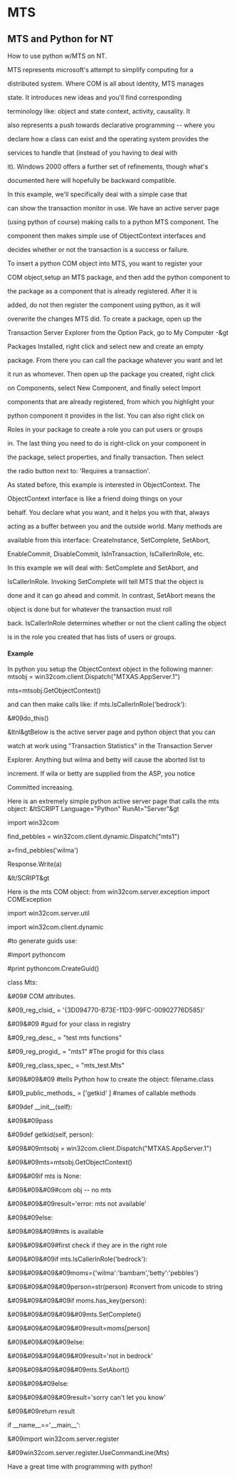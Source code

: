 # MTS

## MTS and Python for NT


How to use python w/MTS on NT\.

MTS represents microsoft's attempt to simplify computing for a 

distributed system\. Where COM is all about identity, MTS manages 

state\.  It introduces new ideas and you'll find corresponding 

terminology like: object and state context, activity, causality\. It 

also represents a push towards declarative programming -- where you 

declare how a class can exist and the operating system provides the 

services to handle that \(instead of you having to deal with 

it\)\. Windows 2000 offers a further set of refinements, though what's 

documented here will hopefully be backward compatible\.

In this example, we'll specifically deal with a simple case that 

can show the transaction monitor in use\. We have an active server page 

\(using python of course\) making calls to a python MTS component\. The 

component then makes simple use of ObjectContext interfaces and 

decides whether or not the transaction is a success or failure\.

To insert a python COM object into MTS, you want to register your 

COM object,setup an MTS package, and then add the python component to 

the package as a component that is already registered\. After it is 

added, do not then register the component using python, as it will 

overwrite the changes MTS did\. To create a package, open up the 

Transaction Server Explorer from the Option Pack, go to My Computer -&gt 

Packages Installed, right click and select new and create an empty 

package\. From there you can call the package whatever you want and let 

it run as whomever\. Then open up the package you created, right click 

on Components, select New Component, and finally select Import 

components that are already registered, from which you highlight your 

python component it provides in the list\. You can also right click on 

Roles in your package to create a role you can put users or groups 

in\. The last thing you need to do is right-click on your component in 

the package, select properties, and finally transaction\. Then select 

the radio button next to: 'Requires a transaction'\.

As stated before, this example is interested in ObjectContext\. The 

ObjectContext interface is like a friend doing things on your 

behalf\. You declare what you want, and it helps you with that, always 

acting as a buffer between you and the outside world\. Many methods are 

available from this interface: CreateInstance, SetComplete, SetAbort, 

EnableCommit, DisableCommit, IsInTransaction, IsCallerInRole, etc\.

In this example we will deal with: SetComplete and SetAbort, and 

IsCallerInRole\. Invoking SetComplete will tell MTS that the object is 

done and it can go ahead and commit\. In contrast, SetAbort means the 

object is done but for whatever the transaction must roll 

back\. IsCallerInRole determines whether or not the client calling the object 

is in the role you created that has lists of users or groups\.

#### Example
In python you setup the ObjectContext object in the following manner:
mtsobj = win32com\.client\.Dispatch\("MTXAS\.AppServer\.1"\)

mts=mtsobj\.GetObjectContext\(\)

and can then make calls like:
if mts\.IsCallerInRole\('bedrock'\):

&\#09do\_this\(\)



&ltnl&gtBelow is the active server page and python object that you can

watch at work using "Transaction Statistics" in the Transaction Server

Explorer\. Anything but wilma and betty will cause the aborted list to

increment\. If wila or betty are supplied from the ASP, you notice

Committed increasing\.

Here is an extremely simple python active server page that calls the mts object:
&ltSCRIPT Language="Python" RunAt="Server"&gt



import win32com

find\_pebbles = win32com\.client\.dynamic\.Dispatch\("mts1"\)



a=find\_pebbles\('wilma'\)

Response\.Write\(a\)



&lt/SCRIPT&gt

Here is the mts COM object:
from win32com\.server\.exception import COMException

import win32com\.server\.util

import win32com\.client\.dynamic



\#to generate guids use:

\#import pythoncom

\#print pythoncom\.CreateGuid\(\)



class Mts:

&\#09\# COM attributes\.

&\#09\_reg\_clsid\_ = '\{3D094770-B73E-11D3-99FC-00902776D585\}'

&\#09&\#09       \#guid for your class in registry

&\#09\_reg\_desc\_ = "test mts functions"

&\#09\_reg\_progid\_ = "mts1" \#The progid for this class

&\#09\_reg\_class\_spec\_ = "mts\_test\.Mts"

&\#09&\#09&\#09   \#tells Python how to create the object: filename\.class

&\#09\_public\_methods\_ = \['getkid' \]  \#names of callable methods



&\#09def \_\_init\_\_\(self\):

&\#09&\#09pass



&\#09def getkid\(self, person\):



&\#09&\#09mtsobj = win32com\.client\.Dispatch\("MTXAS\.AppServer\.1"\)

&\#09&\#09mts=mtsobj\.GetObjectContext\(\)



&\#09&\#09if mts is None:

&\#09&\#09&\#09\#com obj -- no mts

&\#09&\#09&\#09result='error: mts not available'

&\#09&\#09else:

&\#09&\#09&\#09\#mts is available

&\#09&\#09&\#09\#first check if they are in the right role

&\#09&\#09&\#09if mts\.IsCallerInRole\('bedrock'\):

&\#09&\#09&\#09&\#09moms=\{'wilma':'bambam','betty':'pebbles'\}

&\#09&\#09&\#09&\#09person=str\(person\) \#convert from unicode to string

&\#09&\#09&\#09&\#09if moms\.has\_key\(person\):

&\#09&\#09&\#09&\#09&\#09mts\.SetComplete\(\)

&\#09&\#09&\#09&\#09&\#09result=moms\[person\]

&\#09&\#09&\#09&\#09else:

&\#09&\#09&\#09&\#09&\#09result='not in bedrock'

&\#09&\#09&\#09&\#09&\#09mts\.SetAbort\(\)

&\#09&\#09&\#09else:

&\#09&\#09&\#09&\#09result='sorry can't let you know'

&\#09&\#09return result



if \_\_name\_\_=='\_\_main\_\_':

&\#09import win32com\.server\.register

&\#09win32com\.server\.register\.UseCommandLine\(Mts\)

Have a great time with programming with python\!
